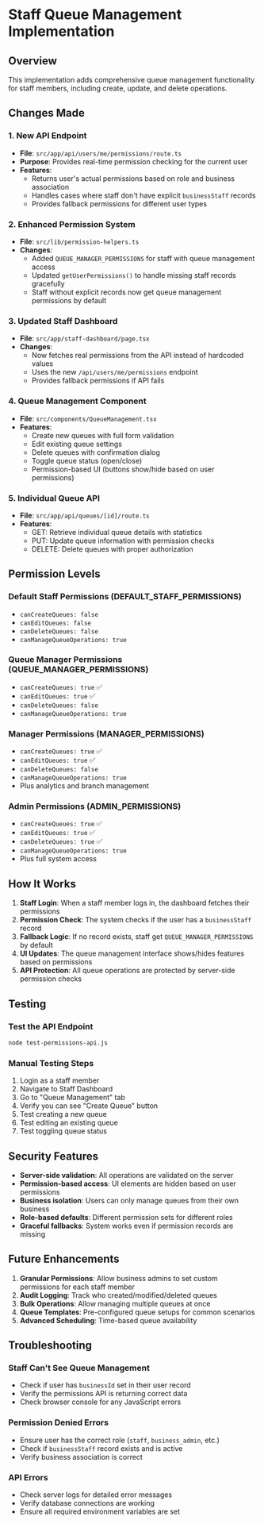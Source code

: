 # Staff Queue Management Implementation

## Overview
This implementation adds comprehensive queue management functionality for staff members, including create, update, and delete operations.

## Changes Made

### 1. New API Endpoint
- **File**: `src/app/api/users/me/permissions/route.ts`
- **Purpose**: Provides real-time permission checking for the current user
- **Features**:
  - Returns user's actual permissions based on role and business association
  - Handles cases where staff don't have explicit `businessStaff` records
  - Provides fallback permissions for different user types

### 2. Enhanced Permission System
- **File**: `src/lib/permission-helpers.ts`
- **Changes**:
  - Added `QUEUE_MANAGER_PERMISSIONS` for staff with queue management access
  - Updated `getUserPermissions()` to handle missing staff records gracefully
  - Staff without explicit records now get queue management permissions by default

### 3. Updated Staff Dashboard
- **File**: `src/app/staff-dashboard/page.tsx`
- **Changes**:
  - Now fetches real permissions from the API instead of hardcoded values
  - Uses the new `/api/users/me/permissions` endpoint
  - Provides fallback permissions if API fails

### 4. Queue Management Component
- **File**: `src/components/QueueManagement.tsx`
- **Features**:
  - Create new queues with full form validation
  - Edit existing queue settings
  - Delete queues with confirmation dialog
  - Toggle queue status (open/close)
  - Permission-based UI (buttons show/hide based on user permissions)

### 5. Individual Queue API
- **File**: `src/app/api/queues/[id]/route.ts`
- **Features**:
  - GET: Retrieve individual queue details with statistics
  - PUT: Update queue information with permission checks
  - DELETE: Delete queues with proper authorization

## Permission Levels

### Default Staff Permissions (DEFAULT_STAFF_PERMISSIONS)
- `canCreateQueues: false`
- `canEditQueues: false`
- `canDeleteQueues: false`
- `canManageQueueOperations: true`

### Queue Manager Permissions (QUEUE_MANAGER_PERMISSIONS)
- `canCreateQueues: true` ✅
- `canEditQueues: true` ✅
- `canDeleteQueues: false`
- `canManageQueueOperations: true`

### Manager Permissions (MANAGER_PERMISSIONS)
- `canCreateQueues: true` ✅
- `canEditQueues: true` ✅
- `canDeleteQueues: false`
- `canManageQueueOperations: true`
- Plus analytics and branch management

### Admin Permissions (ADMIN_PERMISSIONS)
- `canCreateQueues: true` ✅
- `canEditQueues: true` ✅
- `canDeleteQueues: true` ✅
- `canManageQueueOperations: true`
- Plus full system access

## How It Works

1. **Staff Login**: When a staff member logs in, the dashboard fetches their permissions
2. **Permission Check**: The system checks if the user has a `businessStaff` record
3. **Fallback Logic**: If no record exists, staff get `QUEUE_MANAGER_PERMISSIONS` by default
4. **UI Updates**: The queue management interface shows/hides features based on permissions
5. **API Protection**: All queue operations are protected by server-side permission checks

## Testing

### Test the API Endpoint
```bash
node test-permissions-api.js
```

### Manual Testing Steps
1. Login as a staff member
2. Navigate to Staff Dashboard
3. Go to "Queue Management" tab
4. Verify you can see "Create Queue" button
5. Test creating a new queue
6. Test editing an existing queue
7. Test toggling queue status

## Security Features

- **Server-side validation**: All operations are validated on the server
- **Permission-based access**: UI elements are hidden based on user permissions
- **Business isolation**: Users can only manage queues from their own business
- **Role-based defaults**: Different permission sets for different roles
- **Graceful fallbacks**: System works even if permission records are missing

## Future Enhancements

1. **Granular Permissions**: Allow business admins to set custom permissions for each staff member
2. **Audit Logging**: Track who created/modified/deleted queues
3. **Bulk Operations**: Allow managing multiple queues at once
4. **Queue Templates**: Pre-configured queue setups for common scenarios
5. **Advanced Scheduling**: Time-based queue availability

## Troubleshooting

### Staff Can't See Queue Management
- Check if user has `businessId` set in their user record
- Verify the permissions API is returning correct data
- Check browser console for any JavaScript errors

### Permission Denied Errors
- Ensure user has the correct role (`staff`, `business_admin`, etc.)
- Check if `businessStaff` record exists and is active
- Verify business association is correct

### API Errors
- Check server logs for detailed error messages
- Verify database connections are working
- Ensure all required environment variables are set

